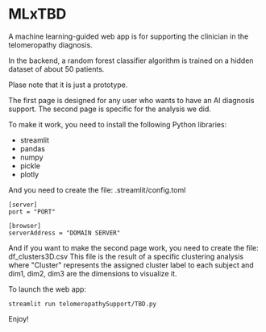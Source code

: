 # MLxTBD
A machine learning-guided web app is for supporting the clinician in the telomeropathy diagnosis.

In the backend, a random forest classifier algorithm is trained on a hidden dataset of about 50 patients.

Plase note that it is just a prototype.

The first page is designed for any user who wants to have an AI diagnosis support.
The second page is specific for the analysis we did.

To make it work, you need to install the following Python libraries:
- streamlit
- pandas
- numpy
- pickle
- plotly

And you need to create the file:
.streamlit/config.toml
```
[server]
port = "PORT"

[browser]
serverAddress = "DOMAIN SERVER"
```

And if you want to make the second page work, you need to create the file:
df_clusters3D.csv
This file is the result of a specific clustering analysis where "Cluster" represents the assigned cluster label to each subject and dim1, dim2, dim3 are the dimensions to visualize it. 


To launch the web app:
```
streamlit run telomeropathySupport/TBD.py
```

Enjoy!

